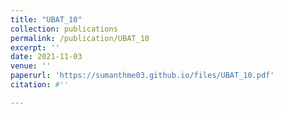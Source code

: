 ```yaml
---
title: "UBAT_10"
collection: publications
permalink: /publication/UBAT_10
excerpt: ''
date: 2021-11-03
venue: ''
paperurl: 'https://sumanthme03.github.io/files/UBAT_10.pdf'
citation: #''

---
```


[Download paper here]: (https://sumanthme03.github.io/files/UBAT_10.pdf)






